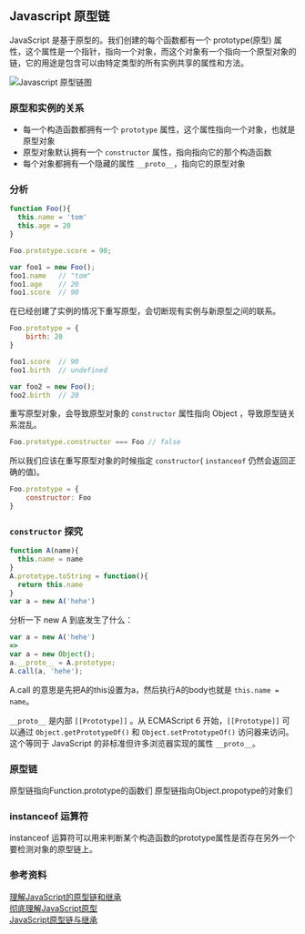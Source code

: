 
## Javascript 原型链

JavaScript 是基于原型的。我们创建的每个函数都有一个 prototype(原型) 属性，这个属性是一个指针，指向一个对象，而这个对象有一个指向一个原型对象的链，它的用途是包含可以由特定类型的所有实例共享的属性和方法。

![Javascript 原型链图](../images/javascript-proto.jpg])     

### 原型和实例的关系
* 每一个构造函数都拥有一个 `prototype` 属性，这个属性指向一个对象，也就是原型对象
* 原型对象默认拥有一个 `constructor` 属性，指向指向它的那个构造函数
* 每个对象都拥有一个隐藏的属性 `__proto__`，指向它的原型对象

### 分析

```javascript
function Foo(){
  this.name = 'tom'
  this.age = 20
}

Foo.prototype.score = 90;

var foo1 = new Foo();
foo1.name   // "tom"
foo1.age    // 20
foo1.score  // 90
```

在已经创建了实例的情况下重写原型，会切断现有实例与新原型之间的联系。
```javascript
Foo.prototype = {
	birth: 20
}

foo1.score  // 90
foo1.birth  // undefined

var foo2 = new Foo();
foo2.birth  // 20
```

重写原型对象，会导致原型对象的 `constructor` 属性指向 Object ，导致原型链关系混乱。
```javascript
Foo.prototype.constructor === Foo // false
```

所以我们应该在重写原型对象的时候指定 `constructor`( `instanceof` 仍然会返回正确的值)。
```javascript
Foo.prototype = {
    constructor: Foo
}
```

### `constructor` 探究
```javascript
function A(name){
  this.name = name
}
A.prototype.toString = function(){
  return this.name
}
var a = new A('hehe')
```
分析一下 new A 到底发生了什么：
```javascript
var a = new A('hehe') 
=>
var a = new Object();
a.__proto__ = A.prototype;
A.call(a, 'hehe');
```
A.call 的意思是先把A的this设置为a，然后执行A的body也就是 `this.name = name`。

`__proto__` 是内部 `[[Prototype]]` 。从 ECMAScript 6 开始，`[[Prototype]]` 可以通过 `Object.getPrototypeOf()` 和 `Object.setPrototypeOf()` 访问器来访问。这个等同于 JavaScript 的非标准但许多浏览器实现的属性 `__proto__`。

### 原型链
原型链指向Function.prototype的函数们
原型链指向Object.propotype的对象们


### instanceof 运算符

instanceof 运算符可以用来判断某个构造函数的prototype属性是否存在另外一个要检测对象的原型链上。


### 参考资料
[理解JavaScript的原型链和继承](https://blog.oyanglul.us/javascript/understand-prototype.html)      
[彻底理解JavaScript原型](http://www.imooc.com/article/2088)      
[JavaScript原型链与继承](https://juejin.im/post/5daf0d205188252aa65beaf4)      



